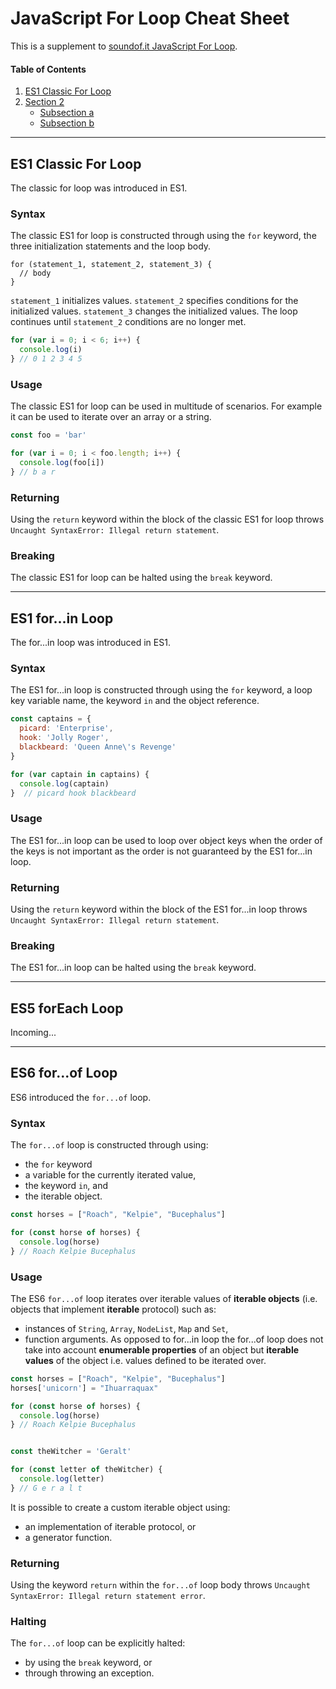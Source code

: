 # JavaScript For Loop Cheat Sheet
This is a supplement to [soundof.it JavaScript For Loop](https://soundof.it/javascript-for-loop).

#### Table of Contents

1. [ES1 Classic For Loop](#es1-classic-for-loop)
2. [Section 2](#section-2)
    - [Subsection a](#subsection-a)
    - [Subsection b](#subsection-b)

---

## ES1 Classic For Loop
The classic for loop was introduced in ES1.

### Syntax
The classic ES1 for loop is constructed through using the `for` keyword, the three initialization statements and the loop body.
```
for (statement_1, statement_2, statement_3) {
  // body
}
```
`statement_1` initializes values. `statement_2` specifies conditions for the initialized values. `statement_3` changes the initialized values. The loop continues until `statement_2` conditions are no longer met.
```JavaScript
for (var i = 0; i < 6; i++) {
  console.log(i)
} // 0 1 2 3 4 5
```

### Usage
The classic ES1 for loop can be used in multitude of scenarios. For example it can be used to iterate over an array or a string.
```JavaScript
const foo = 'bar'

for (var i = 0; i < foo.length; i++) {
  console.log(foo[i])
} // b a r
```

### Returning
Using the `return` keyword within the block of the classic ES1 for loop throws `Uncaught SyntaxError: Illegal return statement`.

### Breaking
The classic ES1 for loop can be halted using the `break` keyword.

---

## ES1 for...in Loop
The for...in loop was introduced in ES1.

### Syntax
The ES1 for...in loop is constructed through using the `for` keyword, a loop key variable name, the keyword `in` and the object reference.

```JavaScript
const captains = {
  picard: 'Enterprise',
  hook: 'Jolly Roger',
  blackbeard: 'Queen Anne\'s Revenge'
}

for (var captain in captains) {
  console.log(captain)
}  // picard hook blackbeard
```

### Usage
The ES1 for...in loop can be used to loop over object keys when the order of the keys is not important as the order is not guaranteed by the ES1 for...in loop.

### Returning
Using the `return` keyword within the block of the ES1 for...in loop throws `Uncaught SyntaxError: Illegal return statement`.

### Breaking
The ES1 for...in loop can be halted using the `break` keyword.

---

## ES5 forEach Loop
Incoming...

---

## ES6 for...of Loop
ES6 introduced the `for...of` loop.

### Syntax
The `for...of` loop is constructed through using:
* the `for` keyword
* a variable for the currently iterated value,
* the keyword `in`, and
* the iterable object.
```JavaScript
const horses = ["Roach", "Kelpie", "Bucephalus"]

for (const horse of horses) {
  console.log(horse)
} // Roach Kelpie Bucephalus
```

### Usage
The ES6 `for...of` loop iterates over iterable values of **iterable objects** (i.e. objects that implement **iterable** protocol) such as:
* instances of `String`, `Array`, `NodeList`, `Map` and `Set`,
* function arguments.
As opposed to for...in loop the for...of loop does not take into account **enumerable properties** of an object but **iterable values** of the object i.e. values defined to be iterated over.
```JavaScript
const horses = ["Roach", "Kelpie", "Bucephalus"]
horses['unicorn'] = "Ihuarraquax"

for (const horse of horses) {
  console.log(horse)
} // Roach Kelpie Bucephalus


const theWitcher = 'Geralt'

for (const letter of theWitcher) {
  console.log(letter)
} // G e r a l t
```
It is possible to create a custom iterable object using:
* an implementation of iterable protocol, or
* a generator function.

### Returning
Using the keyword `return` within the `for...of` loop body throws `Uncaught SyntaxError: Illegal return statement error`.

### Halting
The `for...of` loop can be explicitly halted:
* by using the `break` keyword, or
* through throwing an exception.
